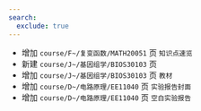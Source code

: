 ```yaml
---
search:
  exclude: true
---
```


- 增加 `course/F~/复变函数/MATH20051` 页 `知识点速览`
- 新建 `course/J~/基因组学/BIOS30103` 页
- 增加 `course/J~/基因组学/BIOS30103` 页 `教材`
- 增加 `course/D~/电路原理/EE11040` 页 `实验报告封面`
- 增加 `course/D~/电路原理/EE11040` 页 `空白实验报告`